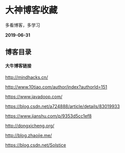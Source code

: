# 大神博客收藏
多看博客，多学习

**2019-06-31**

## 博客目录


#### 大牛博客链接
http://mindhacks.cn/

http://www.10tiao.com/author/index?authorId=151

https://www.javadoop.com/

https://blog.csdn.net/a724888/article/details/83019933

https://www.jianshu.com/p/9353d5cc1ef8

http://dongxicheng.org/

http://blog.zhaojie.me/

https://blog.csdn.net/Solstice